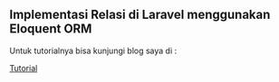 ## Implementasi Relasi di Laravel menggunakan Eloquent ORM

Untuk tutorialnya bisa kunjungi blog saya di :

[Tutorial](http://blog.novay.web.id/blog/2014/04/16/implementasi-relasi-di-laravel-dengan-eloquent/)